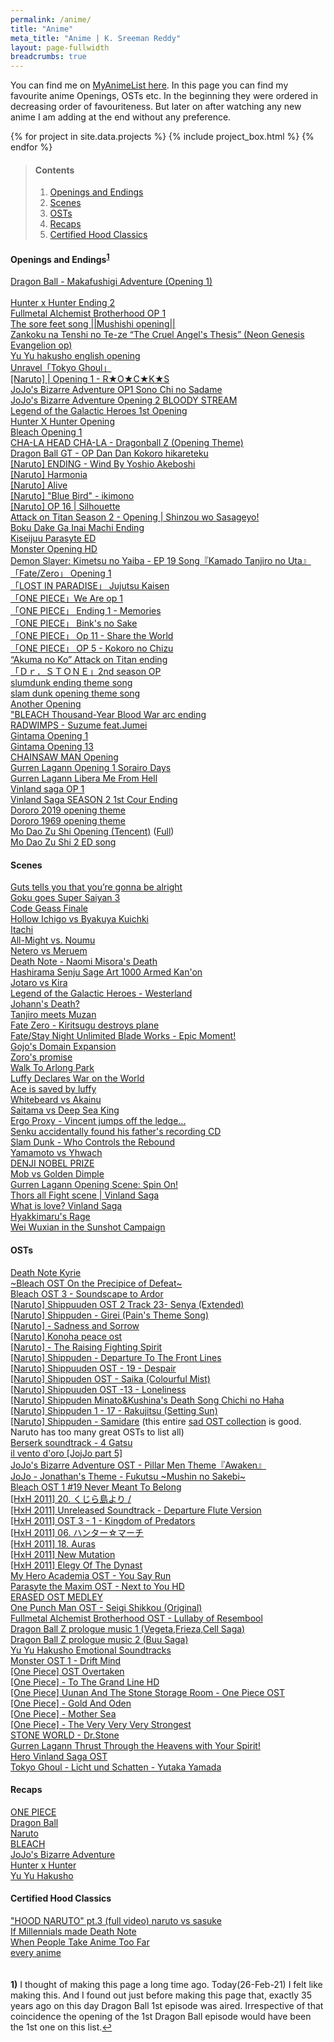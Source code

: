 ```yaml
---
permalink: /anime/
title: "Anime"
meta_title: "Anime | K. Sreeman Reddy"
layout: page-fullwidth
breadcrumbs: true
---
```

<div class="project_list">
  <div class="container about_section">
    <div class="row">
      <div class="about_paragraph">
        <p>
          You can find me on <a href="https://myanimelist.net/profile/iamnameers" target="_blank">MyAnimeList here</a>. In this page you can find my favourite anime Openings, OSTs etc. In the beginning they were ordered in decreasing order of favouriteness. But later on after watching any new anime I am adding at the end without any preference.
        </p>
      </div>
    </div>
  </div>
  {% for project in site.data.projects %}
    {% include project_box.html %}
  {% endfor %}
</div>

>#### Contents
>
>1. [Openings and Endings](#openings-and-endings1)
>2. [Scenes](#scenes)
>3. [OSTs](#osts)
>4. [Recaps](#recaps)
>5. [Certified Hood Classics](#certified-hood-classics)

#### Openings and Endings<sup id="a1"><a href="#f1">1</a></sup>

<a href="https://www.youtube.com/watch?v=FJqGirLjQn4" target="_blank">Dragon Ball - Makafushigi Adventure (Opening 1)</a><br>
<br>
<a href="https://www.youtube.com/watch?v=cott-MKdHWA&t=22s" target="_blank">Hunter x Hunter Ending 2</a><br>
<a href="https://www.youtube.com/watch?v=ShEAiFqkY0E" target="_blank">Fullmetal Alchemist Brotherhood OP 1</a><br>
<a href="https://www.youtube.com/watch?v=VBBFDb0hC4Y" target="_blank">The sore feet song ||Mushishi opening||</a><br>
<a href="https://www.youtube.com/watch?v=o6wtDPVkKqI" target="_blank">Zankoku na Tenshi no Te-ze “The Cruel Angel's Thesis” (Neon Genesis Evangelion op)</a><br>
<a href="https://www.youtube.com/watch?v=DehmPOkrtRc" target="_blank">Yu Yu hakusho english opening</a><br>
<a href="https://www.youtube.com/watch?v=uMeR2W19wT0" target="_blank">Unravel「Tokyo Ghoul」</a><br>
<a href="https://www.youtube.com/watch?v=uPjxOV8r-Ig" target="_blank">[Naruto] | Opening 1 - R★O★C★K★S</a><br>
<a href="https://www.youtube.com/watch?v=eZkehdHmXO8" target="_blank">JoJo's Bizarre Adventure OP1 Sono Chi no Sadame</a><br>
<a href="https://www.youtube.com/watch?v=_ih7vT0CrLE" target="_blank">JoJo's Bizarre Adventure Opening 2 BLOODY STREAM</a><br>
<a href="https://www.youtube.com/watch?v=KRtYuG6MgX8" target="_blank">Legend of the Galactic Heroes 1st Opening</a><br>
<a href="https://www.youtube.com/watch?v=3wQiyOmAUOA" target="_blank">Hunter X Hunter Opening</a><br>
<a href="https://www.youtube.com/watch?v=_ty-Nqm4Pdc" target="_blank">Bleach Opening 1</a><br>
<a href="https://www.youtube.com/watch?v=pYnLO7MVKno" target="_blank">CHA-LA HEAD CHA-LA - Dragonball Z (Opening Theme)</a><br>
<a href="https://www.youtube.com/watch?v=DJcuDgVYjgI" target="_blank">Dragon Ball GT - OP Dan Dan Kokoro hikareteku</a><br>
<a href="https://www.youtube.com/watch?v=SaaRwKlcNaA" target="_blank">[Naruto]  ENDING - Wind By Yoshio Akeboshi</a><br>
<a href="https://www.youtube.com/watch?v=YVvNh7MKscA" target="_blank">[Naruto] Harmonia</a><br>
<a href="https://www.youtube.com/watch?v=sfssKc7jofY" target="_blank">[Naruto] Alive</a><br>
<a href="https://www.youtube.com/watch?v=SQtbLfbUyEI" target="_blank">[Naruto] "Blue Bird" - ikimono</a><br>
<a href="https://www.youtube.com/watch?v=zVgKnfN9i34" target="_blank">[Naruto] OP 16 | Silhouette</a><br>
<a href="https://www.youtube.com/watch?v=LKP-vZvjbh8" target="_blank">Attack on Titan Season 2 - Opening | Shinzou wo Sasageyo!</a><br>
<a href="https://www.youtube.com/watch?v=Od9NQbyNpwE" target="_blank">Boku Dake Ga Inai Machi Ending</a><br>
<a href="https://www.youtube.com/watch?v=ZUjSCPpauDA" target="_blank">Kiseijuu Parasyte ED</a><br>
<a href="https://www.youtube.com/watch?v=msTB5r8nUHU&t=30s" target="_blank">Monster Opening HD</a><br>
<a href="https://www.youtube.com/watch?v=bq7caidfUts" target="_blank">Demon Slayer: Kimetsu no Yaiba - EP 19 Song『Kamado Tanjiro no Uta』</a><br>
<a href="https://www.youtube.com/watch?v=GiOJEjWeShI" target="_blank">「Fate/Zero」 Opening 1</a><br>
<a href="https://www.youtube.com/watch?v=AWEm4tA2hMc" target="_blank">「LOST IN PARADISE」 Jujutsu Kaisen</a><br>
<a href="https://www.youtube.com/watch?v=dM7x1PNZDo0&t=30s" target="_blank">「ONE PIECE」We Are op 1</a><br>
<a href="https://www.youtube.com/watch?v=2FJlbPqka3M" target="_blank">「ONE PIECE」 Ending 1 - Memories</a><br>
<a href="https://www.youtube.com/watch?v=ClnlNUOwRAg" target="_blank">「ONE PIECE」 Bink's no Sake</a><br>
<a href="https://www.youtube.com/watch?v=SF_5E1wBsVk" target="_blank">「ONE PIECE」 Op 11 - Share the World</a><br>
<a href="https://www.youtube.com/watch?v=3Gz-VEdWnx0" target="_blank">「ONE PIECE」 OP 5 - Kokoro no Chizu</a><br>
<a href="https://www.youtube.com/watch?v=WPl10ZrhCtk" target="_blank">“Akuma no Ko” Attack on Titan ending</a><br>
<a href="https://www.youtube.com/watch?v=34wlhlQpidc" target="_blank">「Ｄｒ．ＳＴＯＮＥ」2nd season OP</a><br>
<a href="https://www.youtube.com/watch?v=_BnZCi9kt4A" target="_blank">slumdunk ending theme song</a><br>
<a href="https://www.youtube.com/watch?v=t27JVsBcclI" target="_blank">slam dunk opening theme song</a><br>
<a href="https://www.youtube.com/watch?v=kupW7eDG48s" target="_blank">Another Opening</a><br>
<a href="https://www.youtube.com/watch?v=1YSLo3D7hyw" target="_blank">"BLEACH Thousand-Year Blood War arc ending</a><br>
<a href="https://www.youtube.com/watch?v=Xs0Lxif1u9E" target="_blank">RADWIMPS - Suzume feat.Jumei</a><br>
<a href="https://www.youtube.com/watch?v=REHaJZgWwxY" target="_blank">Gintama Opening 1</a><br>
<a href="https://www.youtube.com/watch?v=iXpGVuaQwXo" target="_blank">Gintama Opening 13</a><br>
<a href="https://www.youtube.com/watch?v=dFlDRhvM4L0" target="_blank">CHAINSAW MAN Opening</a><br>
<a href="https://www.youtube.com/watch?v=5EXFilTUiko" target="_blank">Gurren Lagann Opening 1 Sorairo Days</a><br>
<a href="https://www.youtube.com/watch?v=VT6LFOIofRE" target="_blank">Gurren Lagann Libera Me From Hell</a><br>
<a href="https://www.youtube.com/watch?v=7U7BDn-gU18" target="_blank">Vinland saga OP 1</a><br>
<a href="https://www.youtube.com/watch?v=uNbI_AXMics&t=40s" target="_blank">Vinland Saga SEASON 2 1st Cour Ending</a><br>
<a href="https://www.youtube.com/watch?v=FgQR2O8PGf4" target="_blank">Dororo 2019 opening theme</a><br>
<a href="https://www.youtube.com/watch?v=3TlMkM6Kq9g" target="_blank">Dororo 1969 opening theme</a><br>
<a href="https://www.youtube.com/watch?v=X0I0nf2eoK8" target="_blank">Mo Dao Zu Shi Opening (Tencent)</a> (<a href="https://www.youtube.com/watch?v=TtAyKxeibn8" target="_blank">Full</a>)<br>
<a href="https://www.youtube.com/watch?v=07Zi2ddA6Wc" target="_blank">Mo Dao Zu Shi 2 ED song</a><br>

#### Scenes

<a href="https://www.youtube.com/watch?v=-4PcHYCgXtc&t=4s" target="_blank">Guts tells you that you’re gonna be alright</a><br>
<a href="https://www.youtube.com/watch?v=5vWqnKhQhUM" target="_blank">Goku goes Super Saiyan 3</a><br>
<a href="https://www.youtube.com/watch?v=StcXp_hP0Ss" target="_blank">Code Geass Finale</a><br>
<a href="https://www.youtube.com/watch?v=Y83dmIBMRp4" target="_blank">Hollow Ichigo vs Byakuya Kuichki</a><br>
<a href="https://www.youtube.com/watch?v=KMJEmCqMcYE" target="_blank">Itachi</a><br>
<a href="https://www.youtube.com/watch?v=8TFAGAyLzcg" target="_blank">All-Might vs. Noumu</a><br>
<a href="https://www.youtube.com/watch?v=2m8AtUNzVBk" target="_blank">Netero vs Meruem</a><br>
<a href="https://www.youtube.com/watch?v=9PTzJ9EveMs" target="_blank">Death Note - Naomi Misora's Death</a><br>
<a href="https://www.youtube.com/watch?v=vvpD71TX4Eo" target="_blank">Hashirama Senju Sage Art 1000 Armed Kan'on</a><br>
<a href="https://www.youtube.com/watch?v=aCFXvoJKEPM" target="_blank">Jotaro vs Kira</a><br>
<a href="https://www.youtube.com/watch?v=0rxN2iYYCPU" target="_blank">Legend of the Galactic Heroes - Westerland</a><br>
<a href="https://www.youtube.com/watch?v=OldVocgLbEs" target="_blank">Johann's Death?</a><br>
<a href="https://www.youtube.com/watch?v=8Z3E1pSYQKM" target="_blank">Tanjiro meets Muzan</a><br>
<a href="https://www.youtube.com/watch?v=AOliV8yiaOg" target="_blank">Fate Zero - Kiritsugu destroys plane</a><br>
<a href="https://www.youtube.com/watch?v=opK9pvmE-lM" target="_blank">Fate/Stay Night Unlimited Blade Works - Epic Moment!</a><br>
<a href="https://www.youtube.com/watch?v=TVBI6tHnyUg" target="_blank">Gojo's Domain Expansion</a><br>
<a href="https://www.youtube.com/watch?v=5_zCClyzXEE" target="_blank">Zoro's promise</a><br>
<a href="https://www.youtube.com/watch?v=i8V0HZmj2FY" target="_blank">Walk To Arlong Park</a><br>
<a href="https://www.youtube.com/watch?v=6CPJMrj2f30" target="_blank">Luffy Declares War on the World</a><br>
<a href="https://www.youtube.com/watch?v=64r8jZ6rOmQ" target="_blank">Ace is saved by luffy</a><br>
<a href="https://www.youtube.com/watch?v=dzLMD-iYkaY" target="_blank">Whitebeard vs Akainu</a><br>
<a href="https://www.youtube.com/watch?v=85Jl0OZ5ENI" target="_blank">Saitama vs Deep Sea King</a><br>
<a href="https://www.youtube.com/watch?v=afB7UHyn4ik" target="_blank">Ergo Proxy - Vincent jumps off the ledge...</a><br>
<a href="https://www.youtube.com/watch?v=pQLNFpLcqH0" target="_blank">Senku accidentally found his father's recording CD</a><br>
<a href="https://www.youtube.com/watch?v=cJOcZkgMmm8" target="_blank">Slam Dunk - Who Controls the Rebound</a><br>
<a href="https://www.youtube.com/watch?v=4LsvwnEsvJU" target="_blank">Yamamoto vs Yhwach</a><br>
<a href="https://www.youtube.com/watch?v=rlQoex9_WGg" target="_blank">DENJI NOBEL PRIZE</a><br>
<a href="https://www.youtube.com/watch?v=Wy8L8r9kspc" target="_blank">Mob vs Golden Dimple</a><br>
<a href="https://www.youtube.com/watch?v=6bYFC2NSahg" target="_blank">Gurren Lagann Opening Scene: Spin On!</a><br>
<a href="https://www.youtube.com/watch?v=MgqJQks8zj8" target="_blank">Thors all Fight scene | Vinland Saga</a><br>
<a href="https://www.youtube.com/watch?v=sIz3IZnoxlY" target="_blank">What is love? Vinland Saga</a><br>
<a href="https://www.youtube.com/watch?v=e0XBh_KCJNU" target="_blank">Hyakkimaru's Rage</a><br>
<a href="https://www.youtube.com/watch?v=nYjBnKQqYfo" target="_blank">Wei Wuxian in the Sunshot Campaign</a><br>

#### OSTs

<a href="https://www.youtube.com/watch?v=UaIoK3Bf6lk&t=5s" target="_blank">Death Note Kyrie</a><br>
<a href="https://www.youtube.com/watch?v=PLyi5xHtkb0&t=25s" target="_blank">~Bleach OST On the Precipice of Defeat~</a><br>
<a href="https://www.youtube.com/watch?v=Q2aM5btBLVU" target="_blank">Bleach OST 3 - Soundscape to Ardor</a><br>
<a href="https://www.youtube.com/watch?v=440UkXOXL0E" target="_blank">[Naruto] Shippuuden OST 2 Track 23- Senya (Extended)</a><br>
<a href="https://www.youtube.com/watch?v=PCfiqY05BpA" target="_blank">[Naruto] Shippuden - Girei (Pain's Theme Song)</a><br>
<a href="https://www.youtube.com/watch?v=wEWF2xh5E8s&t=30s" target="_blank">[Naruto] - Sadness and Sorrow</a><br>
<a href="https://www.youtube.com/watch?v=jqWs4l8l0Zs" target="_blank">[Naruto] Konoha peace ost</a><br>
<a href="https://www.youtube.com/watch?v=mjjkHg5FOhk&t=21s" target="_blank">[Naruto] - The Raising Fighting Spirit</a><br>
<a href="https://www.youtube.com/watch?v=2ISfifczkgM" target="_blank">[Naruto] Shippuden - Departure To The Front Lines</a><br>
<a href="https://www.youtube.com/watch?v=IkbQ71K3n1M" target="_blank">[Naruto] Shippuuden OST - 19 - Despair</a><br>
<a href="https://www.youtube.com/watch?v=YR7dyQa-8q0" target="_blank">[Naruto] Shippuden OST - Saika (Colourful Mist)</a><br>
<a href="https://www.youtube.com/watch?v=P6naO7tVcHg" target="_blank">[Naruto] Shippuuden OST -13 - Loneliness</a><br>
<a href="https://www.youtube.com/watch?v=TdcI-lNBqyg" target="_blank">[Naruto] Shippuden Minato&Kushina's Death Song Chichi no Haha</a><br>
<a href="https://www.youtube.com/watch?v=3yAKb5xMqbs" target="_blank">[Naruto] Shippuden 1 -  17 - Rakujitsu (Setting Sun)</a><br>
<a href="https://www.youtube.com/watch?v=jT9WW9qQ4d8" target="_blank">[Naruto] Shippuden - Samidare</a> (this entire <a href="https://www.youtube.com/watch?v=YR7dyQa-8q0" target="_blank">sad OST collection</a> is good. Naruto has too many great OSTs to list all)<br>
<a href="https://www.youtube.com/watch?v=vZa0Yh6e7dw&t=83s" target="_blank">Berserk soundtrack - 4 Gatsu</a><br>
<a href="https://www.youtube.com/watch?v=U0TXIXTzJEY&t=225s" target="_blank">il vento d'oro [JojJo part 5]</a><br>
<a href="https://www.youtube.com/watch?v=lRrOLTHu-ew" target="_blank">JoJo's Bizarre Adventure OST - Pillar Men Theme『Awaken』</a><br>
<a href="https://www.youtube.com/watch?v=qrw3NYx2YQ0&t=196s" target="_blank">JoJo - Jonathan's Theme - Fukutsu ~Mushin no Sakebi~</a><br>
<a href="https://www.youtube.com/watch?v=4fRaWZji_Co&t=14s" target="_blank">Bleach OST 1 #19 Never Meant To Belong</a><br>
<a href="https://www.youtube.com/watch?v=Oi1s1xlk7DQ&t=24s" target="_blank">[HxH 2011] 20. くじら島より / </a><br>
<a href="https://www.youtube.com/watch?v=qUQPebNuv5A&list=PLRshY30w8mfRs8JTjmvI5MrvgAUz-zeCC&index=18" target="_blank">[HxH 2011] Unreleased Soundtrack - Departure Flute Version</a><br>
<a href="https://www.youtube.com/watch?v=q43wzP6A1CM" target="_blank">[HxH 2011] OST 3 - 1 - Kingdom of Predators</a><br>
<a href="https://www.youtube.com/watch?v=jersTAF8uyc&list=PL3qAqa1jr25VTEW5WPu6hDT8r7ND_Y360&index=6" target="_blank">[HxH 2011] 06. ハンター☆マーチ </a><br>
<a href="https://www.youtube.com/watch?v=X97zvAAw0OM" target="_blank">[HxH 2011] 18. Auras</a><br>
<a href="https://www.youtube.com/watch?v=OHT-pnOmKc0" target="_blank">[HxH 2011] New Mutation</a><br>
<a href="https://www.youtube.com/watch?v=tCAS50dQ8F4" target="_blank">[HxH 2011] Elegy Of The Dynast</a><br>
<a href="https://www.youtube.com/watch?v=iYZIUtDAFIw&t=125s" target="_blank">My Hero Academia OST - You Say Run</a><br>
<a href="https://www.youtube.com/watch?v=DVl9XNs8jqw" target="_blank">Parasyte the Maxim OST - Next to You HD</a><br>
<a href="https://www.youtube.com/watch?v=x6uhObE0pt8" target="_blank">ERASED OST MEDLEY</a><br>
<a href="https://www.youtube.com/watch?v=rW7OB_HDCGQ&t=54s" target="_blank">One Punch Man OST - Seigi Shikkou (Original)</a><br>
<a href="https://www.youtube.com/watch?v=ASWcIZWmXfk&t=3s" target="_blank">Fullmetal Alchemist Brotherhood OST - Lullaby of Resembool</a><br>
<a href="https://www.youtube.com/watch?v=pVYeJyZCwzE" target="_blank">Dragon Ball Z prologue music 1 (Vegeta,Frieza,Cell Saga)</a><br>
<a href="https://www.youtube.com/watch?v=0IWCyO8e39I" target="_blank">Dragon Ball Z prologue music 2 (Buu Saga)</a><br>
<a href="https://www.youtube.com/watch?v=lRezaTVzkGk" target="_blank">Yu Yu Hakusho Emotional Soundtracks</a><br>
<a href="https://www.youtube.com/watch?v=l4mF1CY650o" target="_blank">Monster OST 1 - Drift Mind</a><br>
<a href="https://www.youtube.com/watch?v=daFi4MScfl8" target="_blank">[One Piece] OST Overtaken</a><br>
<a href="https://www.youtube.com/watch?v=6vsoCQ9j2kg&t=49s" target="_blank">[One Piece] - To The Grand Line HD</a><br>
<a href="https://www.youtube.com/watch?v=LCg2fZHpIBQ" target="_blank">[One Piece] Uunan And The Stone Storage Room - One Piece OST</a><br>
<a href="https://www.youtube.com/watch?v=6FscTa_Nqwo" target="_blank">[One Piece] - Gold And Oden</a><br>
<a href="https://www.youtube.com/watch?v=o231fOo8cNg" target="_blank">[One Piece] - Mother Sea</a><br>
<a href="https://www.youtube.com/watch?v=4J7K3yacig4" target="_blank">[One Piece] - The Very Very Very Strongest</a><br>
<a href="https://www.youtube.com/watch?v=ZS4Xs4g2FOI" target="_blank">STONE WORLD - Dr.Stone</a><br>
<a href="https://www.youtube.com/watch?v=0l__jSgTAmQ" target="_blank">Gurren Lagann Thrust Through the Heavens with Your Spirit!</a><br>
<a href="https://www.youtube.com/watch?v=dR3BvkNWZI0" target="_blank">Hero Vinland Saga OST</a><br>
<a href="https://www.youtube.com/watch?v=3S1NmtWDVYk" target="_blank">Tokyo Ghoul - Licht und Schatten - Yutaka Yamada</a><br>

#### Recaps
<a href="https://www.youtube.com/watch?v=GxUxTtdkW2E" target="_blank">ONE PIECE</a><br>
<a href="https://www.youtube.com/watch?v=-Ynlz5zm9Yk" target="_blank">Dragon Ball</a><br>
<a href="https://www.youtube.com/watch?v=8roB4h4tDFo" target="_blank">Naruto</a><br>
<a href="https://www.youtube.com/watch?v=W5gDiHnYVA4" target="_blank">BLEACH</a><br>
<a href="https://www.youtube.com/watch?v=hVIsqLg6nWw" target="_blank">JoJo's Bizarre Adventure</a><br>
<a href="https://www.youtube.com/watch?v=7XCVu_1Us0c" target="_blank">Hunter x Hunter</a><br>
<a href="https://www.youtube.com/watch?v=4O-eXcxAyPk" target="_blank">Yu Yu Hakusho</a><br>

#### Certified Hood Classics

<a href="https://www.youtube.com/watch?v=QhBnZ6NPOY0" target="_blank">"HOOD NARUTO" pt.3 (full video) naruto vs sasuke</a><br>
<a href="https://www.youtube.com/watch?v=sca1EYLbO1k" target="_blank">If Millennials made Death Note</a><br>
<a href="https://www.youtube.com/watch?v=isM-r6B1wz4" target="_blank">When People Take Anime Too Far</a><br>
<a href="https://www.youtube.com/watch?v=yhAeVfpy_Mo" target="_blank">every anime</a><br>
<br>
<br>
<b id="f1">1)</b> I thought of making this page a long time ago. Today(26-Feb-21) I felt like making this. And I found out just before making this page that, exactly 35 years ago on this day Dragon Ball 1st episode was aired. Irrespective of that coincidence the opening of the 1st Dragon Ball episode would have been the 1st one on this list.<a href="#a1">↩</a>